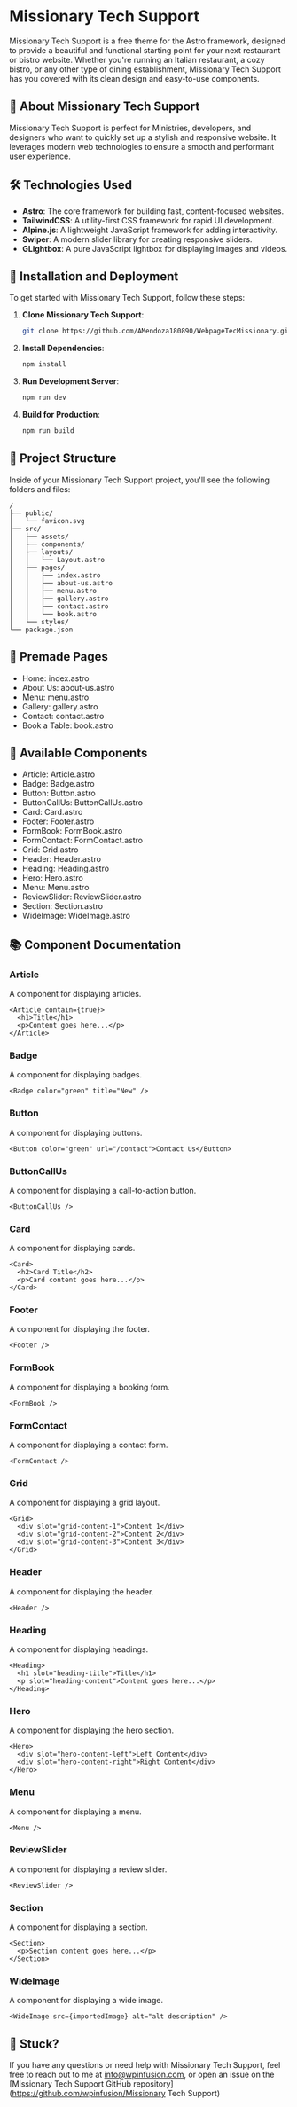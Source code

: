 # Missionary Tech Support

Missionary Tech Support is a free theme for the Astro framework, designed to provide a beautiful and functional starting point for your next restaurant or bistro website. Whether you're running an Italian restaurant, a cozy bistro, or any other type of dining establishment, Missionary Tech Support has you covered with its clean design and easy-to-use components.

## 🌟 About Missionary Tech Support

Missionary Tech Support is perfect for Ministries, developers, and designers who want to quickly set up a stylish and responsive website. It leverages modern web technologies to ensure a smooth and performant user experience.

## 🛠️ Technologies Used

-   **Astro**: The core framework for building fast, content-focused websites.
-   **TailwindCSS**: A utility-first CSS framework for rapid UI development.
-   **Alpine.js**: A lightweight JavaScript framework for adding interactivity.
-   **Swiper**: A modern slider library for creating responsive sliders.
-   **GLightbox**: A pure JavaScript lightbox for displaying images and videos.

## 🚀 Installation and Deployment

To get started with Missionary Tech Support, follow these steps:

1. **Clone Missionary Tech Support**:

    ```sh
    git clone https://github.com/AMendoza180890/WebpageTecMissionary.git
    ```

2. **Install Dependencies**:

    ```sh
    npm install
    ```

3. **Run Development Server**:

    ```sh
    npm run dev
    ```

4. **Build for Production**:

    ```sh
    npm run build
    ```

## 📂 Project Structure

Inside of your Missionary Tech Support project, you'll see the following folders and files:

```text
/
├── public/
│   └── favicon.svg
├── src/
│   ├── assets/
│   ├── components/
│   ├── layouts/
│   │   └── Layout.astro
│   ├── pages/
│   │   ├── index.astro
│   │   ├── about-us.astro
│   │   ├── menu.astro
│   │   ├── gallery.astro
│   │   ├── contact.astro
│   │   └── book.astro
│   └── styles/
└── package.json
```

## 📄 Premade Pages

-   Home: index.astro
-   About Us: about-us.astro
-   Menu: menu.astro
-   Gallery: gallery.astro
-   Contact: contact.astro
-   Book a Table: book.astro

## 🧩 Available Components

-   Article: Article.astro
-   Badge: Badge.astro
-   Button: Button.astro
-   ButtonCallUs: ButtonCallUs.astro
-   Card: Card.astro
-   Footer: Footer.astro
-   FormBook: FormBook.astro
-   FormContact: FormContact.astro
-   Grid: Grid.astro
-   Header: Header.astro
-   Heading: Heading.astro
-   Hero: Hero.astro
-   Menu: Menu.astro
-   ReviewSlider: ReviewSlider.astro
-   Section: Section.astro
-   WideImage: WideImage.astro

## 📚 Component Documentation

### Article

A component for displaying articles.

```astro
<Article contain={true}>
  <h1>Title</h1>
  <p>Content goes here...</p>
</Article>
```

### Badge

A component for displaying badges.

```astro
<Badge color="green" title="New" />
```

### Button

A component for displaying buttons.

```astro
<Button color="green" url="/contact">Contact Us</Button>
```

### ButtonCallUs

A component for displaying a call-to-action button.

```astro
<ButtonCallUs />
```

### Card

A component for displaying cards.

```astro
<Card>
  <h2>Card Title</h2>
  <p>Card content goes here...</p>
</Card>
```

### Footer

A component for displaying the footer.

```astro
<Footer />
```

### FormBook

A component for displaying a booking form.

```astro
<FormBook />
```

### FormContact

A component for displaying a contact form.

```astro
<FormContact />
```

### Grid

A component for displaying a grid layout.

```astro
<Grid>
  <div slot="grid-content-1">Content 1</div>
  <div slot="grid-content-2">Content 2</div>
  <div slot="grid-content-3">Content 3</div>
</Grid>
```

### Header

A component for displaying the header.

```astro
<Header />
```

### Heading

A component for displaying headings.

```astro
<Heading>
  <h1 slot="heading-title">Title</h1>
  <p slot="heading-content">Content goes here...</p>
</Heading>
```

### Hero

A component for displaying the hero section.

```astro
<Hero>
  <div slot="hero-content-left">Left Content</div>
  <div slot="hero-content-right">Right Content</div>
</Hero>
```

### Menu

A component for displaying a menu.

```astro
<Menu />
```

### ReviewSlider

A component for displaying a review slider.

```astro
<ReviewSlider />
```

### Section

A component for displaying a section.

```astro
<Section>
  <p>Section content goes here...</p>
</Section>
```

### WideImage

A component for displaying a wide image.

```astro
<WideImage src={importedImage} alt="alt description" />
```

## 👀 Stuck?

If you have any questions or need help with Missionary Tech Support, feel free to reach out to me at info@wpinfusion.com, or open an issue on the [Missionary Tech Support GitHub repository](https://github.com/wpinfusion/Missionary Tech Support)
